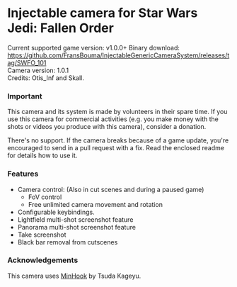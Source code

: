 Injectable camera for Star Wars Jedi: Fallen Order
============================

Current supported game version: v1.0.0+
Binary download: https://github.com/FransBouma/InjectableGenericCameraSystem/releases/tag/SWFO_101  
Camera version: 1.0.1  
Credits: Otis_Inf and Skall. 

### Important
This camera and its system is made by volunteers in their spare time. If you use this camera for commercial activities 
(e.g. you make money with the shots or videos you produce with this camera), consider a donation. 

There's no support. If the camera breaks because of a game update, you're encouraged to send in a pull request with a fix.
Read the enclosed readme for details how to use it. 

### Features
- Camera control: (Also in cut scenes and during a paused game)
	- FoV control
	- Free unlimited camera movement and rotation 
- Configurable keybindings.
- Lightfield multi-shot screenshot feature
- Panorama multi-shot screenshot feature
- Take screenshot
- Black bar removal from cutscenes

### Acknowledgements
This camera uses [MinHook](https://github.com/TsudaKageyu/minhook) by Tsuda Kageyu.